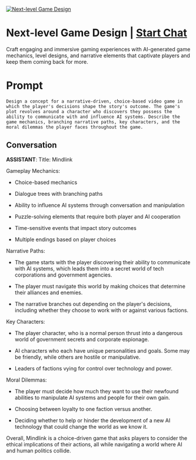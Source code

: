 
[![Next-level Game Design](https://flow-prompt-covers.s3.us-west-1.amazonaws.com/icon/futuristic/futu_8.png)](https://gptcall.net/chat.html?data=%7B%22contact%22%3A%7B%22id%22%3A%22h9208OWqiKcQtnNjEgIzw%22%2C%22flow%22%3Atrue%7D%7D)
# Next-level Game Design | [Start Chat](https://gptcall.net/chat.html?data=%7B%22contact%22%3A%7B%22id%22%3A%22h9208OWqiKcQtnNjEgIzw%22%2C%22flow%22%3Atrue%7D%7D)
Craft engaging and immersive gaming experiences with AI-generated game mechanics, level designs, and narrative elements that captivate players and keep them coming back for more.

# Prompt

```
Design a concept for a narrative-driven, choice-based video game in which the player's decisions shape the story's outcome. The game's plot revolves around a character who discovers they possess the ability to communicate with and influence AI systems. Describe the game mechanics, branching narrative paths, key characters, and the moral dilemmas the player faces throughout the game.
```

## Conversation

**ASSISTANT**: Title: Mindlink



Gameplay Mechanics: 

- Choice-based mechanics

- Dialogue trees with branching paths

- Ability to influence AI systems through conversation and manipulation

- Puzzle-solving elements that require both player and AI cooperation

- Time-sensitive events that impact story outcomes

- Multiple endings based on player choices



Narrative Paths:

- The game starts with the player discovering their ability to communicate with AI systems, which leads them into a secret world of tech corporations and government agencies.

- The player must navigate this world by making choices that determine their alliances and enemies.

- The narrative branches out depending on the player's decisions, including whether they choose to work with or against various factions. 



Key Characters: 

- The player character, who is a normal person thrust into a dangerous world of government secrets and corporate espionage.

- AI characters who each have unique personalities and goals. Some may be friendly, while others are hostile or manipulative.

- Leaders of factions vying for control over technology and power.



Moral Dilemmas: 

- The player must decide how much they want to use their newfound abilities to manipulate AI systems and people for their own gain.

- Choosing between loyalty to one faction versus another.

- Deciding whether to help or hinder the development of a new AI technology that could change the world as we know it.



Overall, Mindlink is a choice-driven game that asks players to consider the ethical implications of their actions, all while navigating a world where AI and human politics collide.


